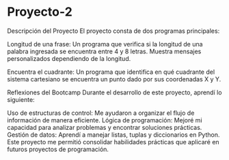 # Proyecto-2

Descripción del Proyecto
El proyecto consta de dos programas principales:

Longitud de una frase: Un programa que verifica si la longitud de una palabra ingresada se encuentra entre 4 y 8 letras. Muestra mensajes personalizados dependiendo de la longitud.

Encuentra el cuadrante: Un programa que identifica en qué cuadrante del sistema cartesiano se encuentra un punto dado por sus coordenadas X y Y.


Reflexiones del Bootcamp
Durante el desarrollo de este proyecto, aprendí lo siguiente:

Uso de estructuras de control: Me ayudaron a organizar el flujo de información de manera eficiente.
Lógica de programación: Mejoré mi capacidad para analizar problemas y encontrar soluciones prácticas.
Gestión de datos: Aprendí a manejar listas, tuplas y diccionarios en Python.
Este proyecto me permitió consolidar habilidades prácticas que aplicaré en futuros proyectos de programación.
